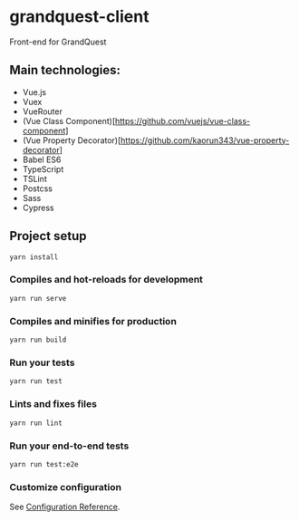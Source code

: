# grandquest-client
Front-end for GrandQuest

## Main technologies:
 - Vue.js
 - Vuex
 - VueRouter
 - (Vue Class Component)[https://github.com/vuejs/vue-class-component]
 - (Vue Property Decorator)[https://github.com/kaorun343/vue-property-decorator]
 - Babel ES6
 - TypeScript
 - TSLint
 - Postcss
 - Sass
 - Cypress
 
## Project setup
```
yarn install
```

### Compiles and hot-reloads for development
```
yarn run serve
```

### Compiles and minifies for production
```
yarn run build
```

### Run your tests
```
yarn run test
```

### Lints and fixes files
```
yarn run lint
```

### Run your end-to-end tests
```
yarn run test:e2e
```

### Customize configuration
See [Configuration Reference](https://cli.vuejs.org/config/).
